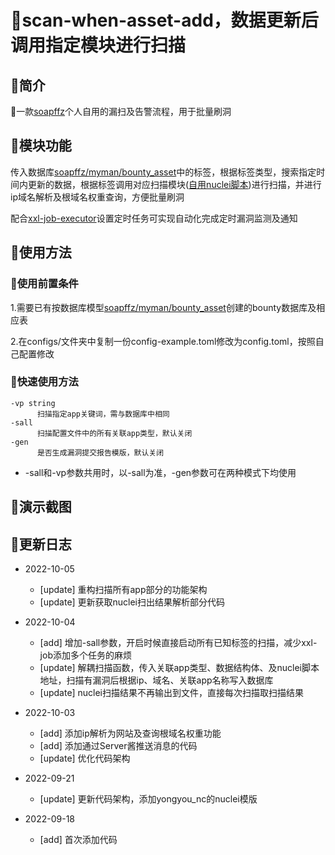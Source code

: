 # 🚁scan-when-asset-add，数据更新后调用指定模块进行扫描

## 🌚简介

🌟一款[soapffz](https://github.com/soapffz)个人自用的漏扫及告警流程，用于批量刷洞

## 🥩模块功能

传入数据库[soapffz/myman/bounty_asset](https://github.com/soapffz/myman/blob/main/bounty-database/bounty_asset.sql)中的标签，根据标签类型，搜索指定时间内更新的数据，根据标签调用对应扫描模块([自用nuclei脚本](https://github.com/soapffz/myown-nuclei-poc))进行扫描，并进行ip域名解析及根域名权重查询，方便批量刷洞

配合[xxl-job-executor](https://github.com/soapffz/myman/tree/main/xxl-job-executor)设置定时任务可实现自动化完成定时漏洞监测及通知

## 🍣使用方法

### 🪷使用前置条件

1.需要已有按数据库模型[soapffz/myman/bounty_asset](https://github.com/soapffz/myman/blob/main/bounty-database/bounty_asset.sql)创建的bounty数据库及相应表

2.在configs/文件夹中复制一份config-example.toml修改为config.toml，按照自己配置修改



### 🌹快速使用方法

```
-vp string
      扫描指定app关键词，需与数据库中相同
-sall
      扫描配置文件中的所有关联app类型，默认关闭
-gen
      是否生成漏洞提交报告模版，默认关闭

```

 - -sall和-vp参数共用时，以-sall为准，-gen参数可在两种模式下均使用

## 🧆演示截图

## 🍝更新日志

 - 2022-10-05
      - [update] 重构扫描所有app部分的功能架构
      - [update] 更新获取nuclei扫出结果解析部分代码

 - 2022-10-04
      - [add] 增加-sall参数，开启时候直接启动所有已知标签的扫描，减少xxl-job添加多个任务的麻烦
      - [update] 解耦扫描函数，传入关联app类型、数据结构体、及nuclei脚本地址，扫描有漏洞后根据ip、域名、关联app名称写入数据库
      - [update] nuclei扫描结果不再输出到文件，直接每次扫描取扫描结果

 - 2022-10-03
    - [add] 添加ip解析为网站及查询根域名权重功能
    - [add] 添加通过Server酱推送消息的代码
    - [update] 优化代码架构

 - 2022-09-21
    - [update] 更新代码架构，添加yongyou_nc的nuclei模版

 - 2022-09-18
    - [add] 首次添加代码